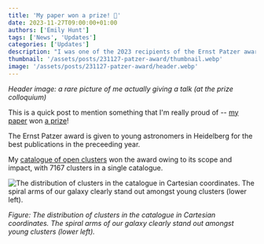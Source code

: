 ```yaml
---
title: 'My paper won a prize! 🥳'
date: 2023-11-27T09:00:00+01:00
authors: ['Emily Hunt']
tags: ['News', 'Updates']
categories: ['Updates']
description: "I was one of the 2023 recipients of the Ernst Patzer award."
thumbnail: '/assets/posts/231127-patzer-award/thumbnail.webp'
image: '/assets/posts/231127-patzer-award/header.webp'
---
```


_Header image: a rare picture of me actually giving a talk (at the prize colloquium)_

This is a quick post to mention something that I'm really proud of -- [my paper](https://ui.adsabs.harvard.edu/abs/2023A%26A...673A.114H/abstract) won [a prize](https://www.mpia.de/6083451/2023_11_Patzer_E)!

The Ernst Patzer award is given to young astronomers in Heidelberg for the best publications in the preceeding year.

My [catalogue of open clusters](https://ui.adsabs.harvard.edu/abs/2023A%26A...673A.114H/abstract) won the award owing to its scope and impact, with 7167 clusters in a single catalogue.

![The distribution of clusters in the catalogue in Cartesian coordinates. The spiral arms of our galaxy clearly stand out amongst young clusters (lower left).](/assets/posts/230324-gaia-cluster-catalogue/age_distribution_800.webp)

*Figure: The distribution of clusters in the catalogue in Cartesian coordinates. The spiral arms of our galaxy clearly stand out amongst young clusters (lower left).*


